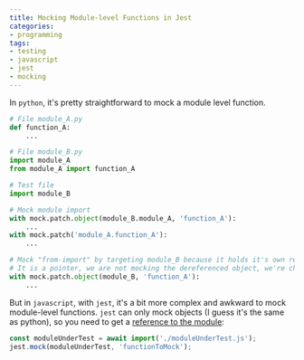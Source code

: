 ```yaml
---
title: Mocking Module-level Functions in Jest
categories:
- programming
tags:
- testing
- javascript
- jest
- mocking
---
```


In `python`, it's pretty straightforward to mock a module level function.

```python
# File module_A.py
def function_A:
    ...

# File module_B.py
import module_A
from module_A import function_A

# Test file
import module_B

# Mock module import
with mock.patch.object(module_B.module_A, 'function_A'):
    ...
with mock.patch('module_A.function_A'):
    ...

# Mock "from-import" by targeting module_B because it holds it's own reference
# It is a pointer, we are not mocking the dereferenced object, we're changing the pointer reference to a new object altogether
with mock.patch.object(module_B, 'function_A'):
    ...
```

But in `javascript`, with `jest`, it's a bit more complex and awkward to mock module-level functions.
`jest` can only mock objects (I guess it's the same as python), so you need to get a [reference to the module][1]:

```js
const moduleUnderTest = await import('./moduleUnderTest.js');
jest.mock(moduleUnderTest, 'functionToMock');
```

[1]: https://github.com/facebook/jest/issues/936#issuecomment-214939935
